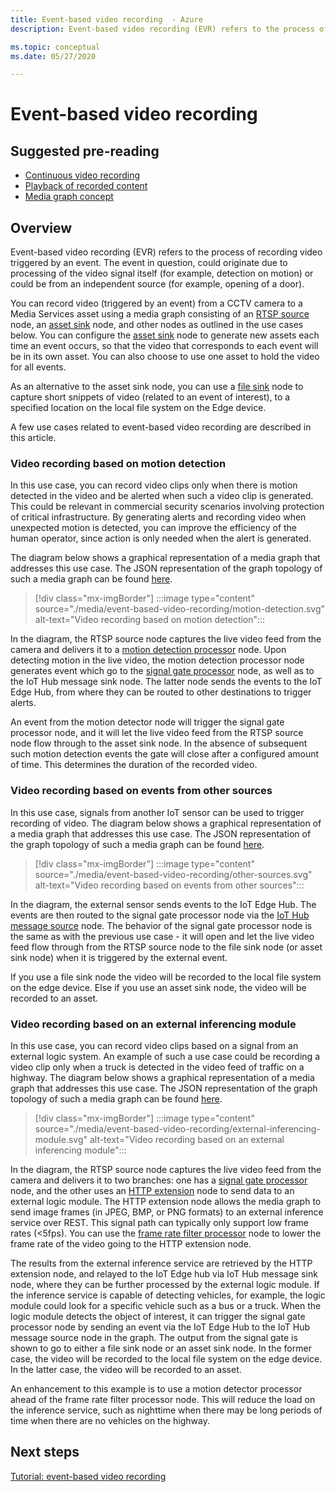 ```yaml
---
title: Event-based video recording  - Azure
description: Event-based video recording (EVR) refers to the process of recording video triggered by an event. The event in question could originate due to processing of the video signal itself (for example, detection on motion) or could be from an independent source (for example, opening of a door).  A few use cases related to event-based video recording are described in this article.

ms.topic: conceptual
ms.date: 05/27/2020

---
```

# Event-based video recording  
 
## Suggested pre-reading  

* [Continuous video recording](continuous-video-recording-concept.md)
* [Playback of recorded content](video-playback-concept.md)
* [Media graph concept](media-graph-concept.md)

## Overview 

Event-based video recording (EVR) refers to the process of recording video triggered by an event. The event in question, could originate due to processing of the video signal itself (for example, detection on motion) or could be from an independent source (for example, opening of a door). 

You can record video (triggered by an event) from a CCTV camera to a Media Services asset using a media graph consisting of an [RTSP source](media-graph-concept.md#rtsp-source) node, an [asset sink](media-graph-concept.md#asset-sink) node, and other nodes as outlined in the use cases below. You can configure the [asset sink](media-graph-concept.md#asset-sink) node to generate new assets each time an event occurs, so that the video that corresponds to each event will be in its own asset. You can also choose to use one asset to hold the video for all events. 

As an alternative to the asset sink node, you can use a [file sink](media-graph-concept.md#file-sink) node to capture short snippets of video (related to an event of interest), to a specified location on the local file system on the Edge device. 

A few use cases related to event-based video recording are described in this article.

### Video recording based on motion detection  

In this use case, you can record video clips only when there is motion detected in the video and be alerted when such a video clip is generated. This could be relevant in commercial security scenarios involving protection of critical infrastructure. By generating alerts and recording video when unexpected motion is detected, you can improve the efficiency of the human operator, since action is only needed when the alert is generated.

The diagram below shows a graphical representation of a media graph that addresses this use case. The JSON representation of the graph topology of such a media graph can be found [here](https://github.com/Azure/live-video-analytics/blob/master/MediaGraph/topologies/evr-motion-assets/topology.json).

> [!div class="mx-imgBorder"]
> :::image type="content" source="./media/event-based-video-recording/motion-detection.svg" alt-text="Video recording based on motion detection":::

In the diagram, the RTSP source node captures the live video feed from the camera and delivers it to a [motion detection processor](media-graph-concept.md#motion-detection-processor) node. Upon detecting motion in the live video, the motion detection processor node generates event which go to the [signal gate processor](media-graph-concept.md#signal-gate-processor) node, as well as to the IoT Hub message sink node. The latter node sends the events to the IoT Edge Hub, from where they can be routed to other destinations to trigger alerts. 

An event from the motion detector node will trigger the signal gate processor node, and it will let the live video feed from the RTSP source node flow through to the asset sink node. In the absence of subsequent such motion detection events the gate will close after a configured amount of time. This determines the duration of the recorded video.

### Video recording based on events from other sources  

In this use case, signals from another IoT sensor can be used to trigger recording of video. The diagram below shows a graphical representation of a media graph that addresses this use case. The JSON representation of the graph topology of such a media graph can be found [here](https://github.com/Azure/live-video-analytics/blob/master/MediaGraph/topologies/evr-hubMessage-files/topology.json).

> [!div class="mx-imgBorder"]
> :::image type="content" source="./media/event-based-video-recording/other-sources.svg" alt-text="Video recording based on events from other sources":::

In the diagram, the external sensor sends events to the IoT Edge Hub. The events are then routed to the signal gate processor node via the [IoT Hub message source](media-graph-concept.md#iot-hub-message-source) node. The behavior of the signal gate processor node is the same as with the previous use case - it will open and let the live video feed flow through from the RTSP source node to the file sink node (or asset sink node) when it is triggered by the external event. 

If you use a file sink node the video will be recorded to the local file system on the edge device. Else if you use an asset sink node, the video will be recorded to an asset.

### Video recording based on an external inferencing module 

In this use case, you can record video clips based on a signal from an external logic system. An example of such a use case could be recording a video clip only when a truck is detected in the video feed of traffic on a highway. The diagram below shows a graphical representation of a media graph that addresses this use case. The JSON representation of the graph topology of such a media graph can be found [here](https://github.com/Azure/live-video-analytics/blob/master/MediaGraph/topologies/evr-hubMessage-assets/topology.json).

> [!div class="mx-imgBorder"]
> :::image type="content" source="./media/event-based-video-recording/external-inferencing-module.svg" alt-text="Video recording based on an external inferencing module":::

In the diagram, the RTSP source node captures the live video feed from the camera and delivers it to two branches: one has a [signal gate processor](media-graph-concept.md#signal-gate-processor) node, and the other uses an [HTTP extension](media-graph-concept.md) node to send data to an external logic module. The HTTP extension node allows the media graph to send image frames (in JPEG, BMP, or PNG formats) to an external inference service over REST. This signal path can typically only support low frame rates (<5fps). You can use the [frame rate filter processor](media-graph-concept.md#frame-rate-filter-processor) node to lower the frame rate of the video going to the HTTP extension node.

The results from the external inference service are retrieved by the HTTP extension node, and relayed to the IoT Edge hub via IoT Hub message sink node, where they can be further processed by the external logic module. If the inference service is capable of detecting vehicles, for example, the logic module could look for a specific vehicle such as a bus or a truck. When the logic module detects the object of interest, it can trigger the signal gate processor node by sending an event via the IoT Edge Hub to the IoT Hub message source node in the graph. The output from the signal gate is shown to go to either a file sink node or an asset sink node. In the former case, the video will be recorded to the local file system on the edge device. In the latter case, the video will be recorded to an asset.

An enhancement to this example is to use a motion detector processor ahead of the frame rate filter processor node. This will reduce the load on the inference service, such as nighttime when there may be long periods of time when there are no vehicles on the highway. 

## Next steps

[Tutorial: event-based video recording](event-based-video-recording-tutorial.md)
